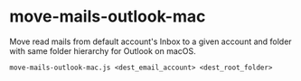 # move-mails-outlook-mac
Move read mails from default account's Inbox to a given account and folder with same folder hierarchy for Outlook on macOS.

```
move-mails-outlook-mac.js <dest_email_account> <dest_root_folder>
```

